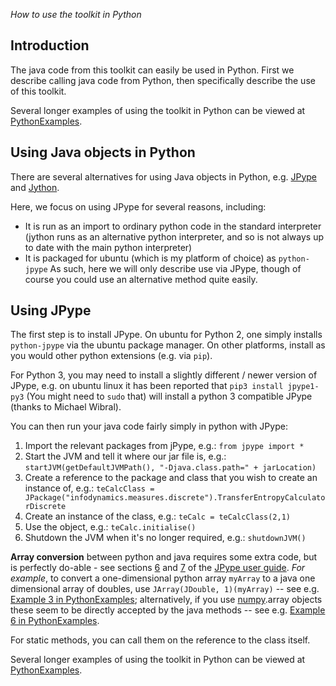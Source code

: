 _How to use the toolkit in Python_

## Introduction

The java code from this toolkit can easily be used in Python.
First we describe calling java code from Python, then specifically describe the use of this toolkit.

Several longer examples of using the toolkit in Python can be viewed at [PythonExamples](PythonExamples).

## Using Java objects in Python

There are several alternatives for using Java objects in Python, e.g. [JPype](http://jpype.sourceforge.net/) and [Jython](http://www.jython.org).

Here, we focus on using JPype for several reasons, including:
 * It is run as an import to ordinary python code in the standard interpreter (jython runs as an alternative python interpreter, and so is not always up to date with the main python interpreter)
 * It is packaged for ubuntu (which is my platform of choice) as `python-jpype`
As such, here we will only describe use via JPype, though of course you could use an alternative method quite easily.

## Using JPype

The first step is to install JPype. On ubuntu for Python 2, one simply installs `python-jpype` via the ubuntu package manager. On other platforms, install as you would other python extensions (e.g. via `pip`).

For Python 3, you may need to install a slightly different / newer version of JPype, e.g. on ubuntu linux it has been reported that `pip3 install jpype1-py3` (You might need to `sudo` that) will install a python 3 compatible JPype (thanks to Michael Wibral).

You can then run your java code fairly simply in python with JPype:
 1. Import the relevant packages from jPype, e.g.: `from jpype import *`
 1. Start the JVM and tell it where our jar file is, e.g.: `startJVM(getDefaultJVMPath(), "-Djava.class.path=" + jarLocation)`
 1. Create a reference to the package and class that you wish to create an instance of, e.g.: `teCalcClass = JPackage("infodynamics.measures.discrete").TransferEntropyCalculatorDiscrete`
 1. Create an instance of the class, e.g.: `teCalc = teCalcClass(2,1)`
 1. Use the object, e.g.: `teCalc.initialise()`
 1. Shutdown the JVM when it's no longer required, e.g.: `shutdownJVM()`

**Array conversion** between python and java requires some extra code, but is perfectly do-able - see sections [6](http://jpype.sourceforge.net/doc/user-guide/userguide.html#arrays) and [7](http://jpype.sourceforge.net/doc/user-guide/userguide.html#conversion) of the [JPype user guide](http://jpype.sourceforge.net/doc/user-guide/userguide.html).
_For example_, to convert a one-dimensional python array `myArray` to a java one dimensional array of doubles, use `JArray(JDouble, 1)(myArray)` -- see e.g. [Example 3 in PythonExamples](PythonExamples#example-3---transfer-entropy-on-continuous-data-using-kernel-estimators); alternatively, if you use [numpy](http://www.numpy.org/).array objects these seem to be directly accepted by the java methods -- see e.g. [Example 6 in PythonExamples](PythonExamples#example-6---dynamic-dispatch-with-mutual-info-calculator).

For static methods, you can call them on the reference to the class itself.

Several longer examples of using the toolkit in Python can be viewed at [PythonExamples](PythonExamples).